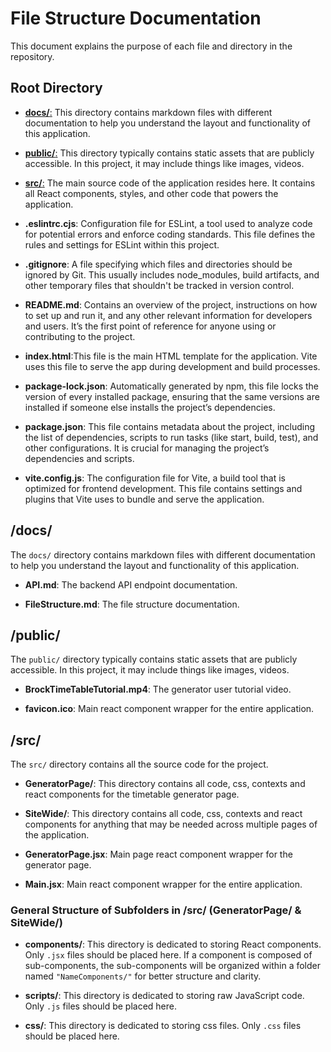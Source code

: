 # File Structure Documentation

This document explains the purpose of each file and directory in the repository.

## Root Directory

- [**docs/**:](#docs) This directory contains markdown files with different documentation to help you understand the layout and functionality of this application.

- [**public/**:](#public) This directory typically contains static assets that are publicly accessible. In this project, it may include things like images, videos.

- [**src/**:](#src) The main source code of the application resides here. It contains all React components, styles, and other code that powers the application.

- **.eslintrc.cjs**: Configuration file for ESLint, a tool used to analyze code for potential errors and enforce coding standards. This file defines the rules and settings for ESLint within this project.

- **.gitignore**: A file specifying which files and directories should be ignored by Git. This usually includes node_modules, build artifacts, and other temporary files that shouldn't be tracked in version control.

- **README.md**: Contains an overview of the project, instructions on how to set up and run it, and any other relevant information for developers and users. It’s the first point of reference for anyone using or contributing to the project.

- **index.html**:This file is the main HTML template for the application. Vite uses this file to serve the app during development and build processes.

- **package-lock.json**: Automatically generated by npm, this file locks the version of every installed package, ensuring that the same versions are installed if someone else installs the project’s dependencies.

- **package.json**: This file contains metadata about the project, including the list of dependencies, scripts to run tasks (like start, build, test), and other configurations. It is crucial for managing the project’s dependencies and scripts.

- **vite.config.js**: The configuration file for Vite, a build tool that is optimized for frontend development. This file contains settings and plugins that Vite uses to bundle and serve the application.

## /docs/

The `docs/` directory contains markdown files with different documentation to help you understand the layout and functionality of this application.

- **API.md**: The backend API endpoint documentation.

- **FileStructure.md**: The file structure documentation.

## /public/

The `public/` directory typically contains static assets that are publicly accessible. In this project, it may include things like images, videos.

- **BrockTimeTableTutorial.mp4**: The generator user tutorial video.

- **favicon.ico**: Main react component wrapper for the entire application.

## /src/

The `src/` directory contains all the source code for the project.

- **GeneratorPage/**: This directory contains all code, css, contexts and react components for the timetable generator page.

- **SiteWide/**: This directory contains all code, css, contexts and react components for anything that may be needed across multiple pages of the application.

- **GeneratorPage.jsx**: Main page react component wrapper for the generator page.

- **Main.jsx**: Main react component wrapper for the entire application.

### General Structure of Subfolders in /src/ (GeneratorPage/ & SiteWide/)

- **components/**: This directory is dedicated to storing React components. Only `.jsx` files should be placed here. If a component is composed of sub-components, the sub-components will be organized within a folder named `"NameComponents/"` for better structure and clarity.

- **scripts/**: This directory is dedicated to storing raw JavaScript code. Only `.js` files should be placed here.

- **css/**: This directory is dedicated to storing css files. Only `.css` files should be placed here.
